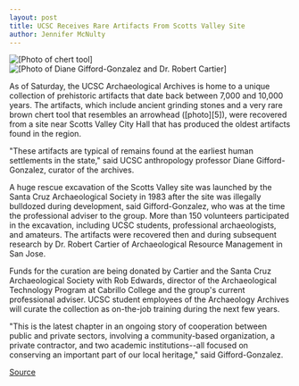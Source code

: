```yaml
---
layout: post
title: UCSC Receives Rare Artifacts From Scotts Valley Site
author: Jennifer McNulty
---
```


![\[Photo of chert tool\]][1]
![\[Photo of Diane Gifford-Gonzalez and Dr. Robert Cartier\]][2]

As of Saturday, the UCSC Archaeological Archives is home to a unique collection of prehistoric artifacts that date back between 7,000 and 10,000 years. The artifacts, which include ancient grinding stones and a very rare brown chert tool that resembles an arrowhead ([photo][5]), were recovered from a site near Scotts Valley City Hall that has produced the oldest artifacts found in the region.

"These artifacts are typical of remains found at the earliest human settlements in the state," said UCSC anthropology professor Diane Gifford-Gonzalez, curator of the archives.

A huge rescue excavation of the Scotts Valley site was launched by the Santa Cruz Archaeological Society in 1983 after the site was illegally bulldozed during development, said Gifford-Gonzalez, who was at the time the professional adviser to the group. More than 150 volunteers participated in the excavation, including UCSC students, professional archaeologists, and amateurs. The artifacts were recovered then and during subsequent research by Dr. Robert Cartier of Archaeological Resource Management in San Jose.

Funds for the curation are being donated by Cartier and the Santa Cruz Archaeological Society with Rob Edwards, director of the Archaeological Technology Program at Cabrillo College and the group's current professional adviser. UCSC student employees of the Archaeology Archives will curate the collection as on-the-job training during the next few years.

"This is the latest chapter in an ongoing story of cooperation between public and private sectors, involving a community-based organization, a private contractor, and two academic institutions--all focused on conserving an important part of our local heritage," said Gifford-Gonzalez.

[1]: http://www1.ucsc.edu/oncampus/art/artifacts.tool.97-10-20.gif
[2]: http://www1.ucsc.edu/oncampus/art/artifacts.gifford.97-10-20.gif

[Source](http://www1.ucsc.edu/oncampus/currents/97-10-20/artifacts.htm "Permalink to Artifacts from Scotts Valley site: 10-20-97")
